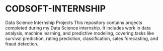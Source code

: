 # CODSOFT-INTERNSHIP
Data Science Internship Projects This repository contains projects completed during my Data Science internship. It includes work in data analysis, machine learning, and predictive modeling, covering tasks like survival prediction, rating prediction, classification, sales forecasting, and fraud detection.
